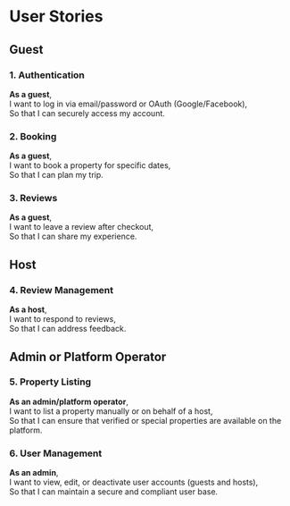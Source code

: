 # User Stories

## Guest

### 1. Authentication
**As a guest**,  
I want to log in via email/password or OAuth (Google/Facebook),  
So that I can securely access my account.

### 2. Booking
**As a guest**,  
I want to book a property for specific dates,  
So that I can plan my trip.

### 3. Reviews
**As a guest**,  
I want to leave a review after checkout,  
So that I can share my experience.

## Host

### 4. Review Management
**As a host**,  
I want to respond to reviews,  
So that I can address feedback.

## Admin or Platform Operator

### 5. Property Listing
**As an admin/platform operator**,  
I want to list a property manually or on behalf of a host,  
So that I can ensure that verified or special properties are available on the platform.

### 6. User Management
**As an admin**,  
I want to view, edit, or deactivate user accounts (guests and hosts),  
So that I can maintain a secure and compliant user base.
